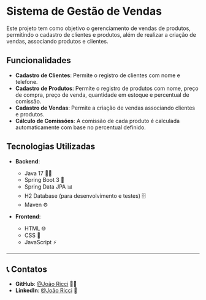 # Sistema de Gestão de Vendas

Este projeto tem como objetivo o gerenciamento de vendas de produtos, permitindo o cadastro de clientes e produtos, além de realizar a criação de vendas, associando produtos e clientes.

## Funcionalidades

- **Cadastro de Clientes**: Permite o registro de clientes com nome e telefone.
- **Cadastro de Produtos**: Permite o registro de produtos com nome, preço de compra, preço de venda, quantidade em estoque e percentual de comissão.
- **Cadastro de Vendas**: Permite a criação de vendas associando clientes e produtos.
- **Cálculo de Comissões**: A comissão de cada produto é calculada automaticamente com base no percentual definido.

## Tecnologias Utilizadas

- **Backend**:
    - Java 17 🧑‍💻
    - Spring Boot 3 🚀
    - Spring Data JPA 📊
    - H2 Database (para desenvolvimento e testes) 🗄️
    - Maven ⚙️

- **Frontend**:
    - HTML 🌐
    - CSS 🎨
    - JavaScript ⚡

---

## 📞 Contatos


- **GitHub**: [@João Ricci](https://github.com/ricciDeveloper) 🧑‍💻
- **LinkedIn**: [@João Ricci](https://www.linkedin.com/in/ricciDeveloper/) 🔗